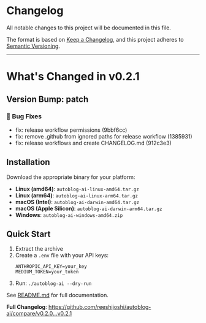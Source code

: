 # Changelog

All notable changes to this project will be documented in this file.

The format is based on [Keep a Changelog](https://keepachangelog.com/en/1.0.0/),
and this project adheres to [Semantic Versioning](https://semver.org/spec/v2.0.0.html).

---

# What's Changed in v0.2.1

## Version Bump: patch

### 🐛 Bug Fixes
- fix: release workflow permissions (9bbf6cc)
- fix: remove .github from ignored paths for release workflow (1385931)
- fix: release workflows and create CHANGELOG.md (912c3e3)

## Installation

Download the appropriate binary for your platform:
- **Linux (amd64)**: `autoblog-ai-linux-amd64.tar.gz`
- **Linux (arm64)**: `autoblog-ai-linux-arm64.tar.gz`
- **macOS (Intel)**: `autoblog-ai-darwin-amd64.tar.gz`
- **macOS (Apple Silicon)**: `autoblog-ai-darwin-arm64.tar.gz`
- **Windows**: `autoblog-ai-windows-amd64.zip`

## Quick Start

1. Extract the archive
2. Create a `.env` file with your API keys:
   ```
   ANTHROPIC_API_KEY=your_key
   MEDIUM_TOKEN=your_token
   ```
3. Run: `./autoblog-ai --dry-run`

See [README.md](https://github.com/reeshijoshi/autoblog-ai) for full documentation.

**Full Changelog**: https://github.com/reeshijoshi/autoblog-ai/compare/v0.2.0...v0.2.1
